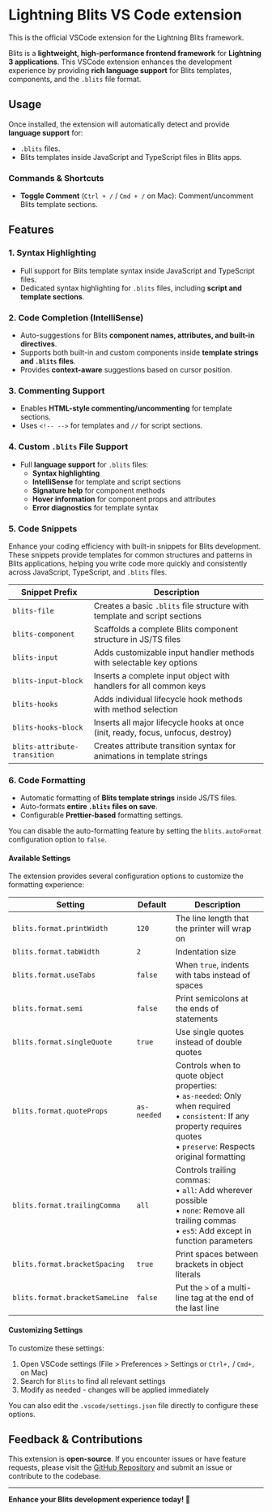 # Lightning Blits VS Code extension

This is the official VSCode extension for the Lightning Blits framework.

Blits is a **lightweight, high-performance frontend framework** for **Lightning 3 applications**. This VSCode extension enhances the development experience by providing **rich language support** for Blits templates, components, and the `.blits` file format.

## Usage

Once installed, the extension will automatically detect and provide **language support** for:
- `.blits` files.
- Blits templates inside JavaScript and TypeScript files in Blits apps.

### **Commands & Shortcuts**

- **Toggle Comment** (`Ctrl + /` / `Cmd + /` on Mac): Comment/uncomment Blits template sections.

## Features

### **1. Syntax Highlighting**

- Full support for Blits template syntax inside JavaScript and TypeScript files.
- Dedicated syntax highlighting for `.blits` files, including **script and template sections**.

### **2. Code Completion (IntelliSense)**

- Auto-suggestions for Blits **component names, attributes, and built-in directives**.
- Supports both built-in and custom components inside **template strings and `.blits` files**.
- Provides **context-aware** suggestions based on cursor position.

### **3. Commenting Support**

- Enables **HTML-style commenting/uncommenting** for template sections.
- Uses `<!-- -->` for templates and `//` for script sections.

### **4. Custom `.blits` File Support**

- Full **language support** for `.blits` files:
  - **Syntax highlighting**
  - **IntelliSense** for template and script sections
  - **Signature help** for component methods
  - **Hover information** for component props and attributes
  - **Error diagnostics** for template syntax

### **5. Code Snippets**

Enhance your coding efficiency with built-in snippets for Blits development. These snippets provide templates for common structures and patterns in Blits applications, helping you write code more quickly and consistently across JavaScript, TypeScript, and `.blits` files.

| Snippet Prefix | Description |
|----------------|-------------|
| `blits-file` | Creates a basic `.blits` file structure with template and script sections |
| `blits-component` | Scaffolds a complete Blits component structure in JS/TS files |
| `blits-input` | Adds customizable input handler methods with selectable key options |
| `blits-input-block` | Inserts a complete input object with handlers for all common keys |
| `blits-hooks` | Adds individual lifecycle hook methods with method selection |
| `blits-hooks-block` | Inserts all major lifecycle hooks at once (init, ready, focus, unfocus, destroy) |
| `blits-attribute-transition` | Creates attribute transition syntax for animations in template strings |

### **6. Code Formatting**

- Automatic formatting of **Blits template strings** inside JS/TS files.
- Auto-formats **entire `.blits` files on save**.
- Configurable **Prettier-based** formatting settings.

You can disable the auto-formatting feature by setting the `blits.autoFormat` configuration option to `false`.

#### Available Settings

The extension provides several configuration options to customize the formatting experience:

| Setting | Default | Description |
|---------|---------|-------------|
| `blits.format.printWidth` | `120` | The line length that the printer will wrap on |
| `blits.format.tabWidth` | `2` | Indentation size |
| `blits.format.useTabs` | `false` | When `true`, indents with tabs instead of spaces |
| `blits.format.semi` | `false` | Print semicolons at the ends of statements |
| `blits.format.singleQuote` | `true` | Use single quotes instead of double quotes |
| `blits.format.quoteProps` | `as-needed` | Controls when to quote object properties:<br>• `as-needed`: Only when required<br>• `consistent`: If any property requires quotes<br>• `preserve`: Respects original formatting |
| `blits.format.trailingComma` | `all` | Controls trailing commas:<br>• `all`: Add wherever possible<br>• `none`: Remove all trailing commas<br>• `es5`: Add except in function parameters |
| `blits.format.bracketSpacing` | `true` | Print spaces between brackets in object literals |
| `blits.format.bracketSameLine` | `false` | Put the `>` of a multi-line tag at the end of the last line |

#### Customizing Settings

To customize these settings:

1. Open VSCode settings (File > Preferences > Settings or `Ctrl+,` / `Cmd+,` on Mac)
2. Search for `Blits` to find all relevant settings
3. Modify as needed - changes will be applied immediately

You can also edit the `.vscode/settings.json` file directly to configure these options.

## Feedback & Contributions

This extension is **open-source**. If you encounter issues or have feature requests, please visit the [GitHub Repository](https://github.com/lightning-js/blits-vscode-extension) and submit an issue or contribute to the codebase.

---

**Enhance your Blits development experience today! 🚀**

